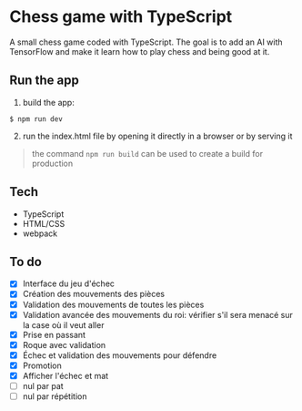 # Chess game with TypeScript
A small chess game coded with TypeScript. The goal is to add an AI with TensorFlow and make it learn how to play chess and being good at it.

## Run the app
1. build the app:
```shell
$ npm run dev
```
2. run the index.html file by opening it directly in a browser or by serving it
> the command `npm run build` can be used to create a build for production

## Tech
- TypeScript
- HTML/CSS
- webpack

## To do
- [x] Interface du jeu d'échec
- [x] Création des mouvements des pièces
- [x] Validation des mouvements de toutes les pièces
- [x] Validation avancée des mouvements du roi: vérifier s'il sera menacé sur la case où il veut aller
- [x] Prise en passant
- [x] Roque avec validation
- [x] Échec et validation des mouvements pour défendre
- [x] Promotion
- [x] Afficher l'échec et mat
- [ ] nul par pat
- [ ] nul par répétition
